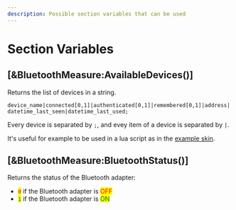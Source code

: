 ```yaml
---
description: Possible section variables that can be used
---
```


# Section Variables

## \[\&BluetoothMeasure:AvailableDevices()]

Returns the list of devices in a string.

`device_name|connected[0,1]|authenticated[0,1]|remembered[0,1]|address|datetime_last_seen|datetime_last_used;`

Every device is separated by `;`, and evey item of a device is separated by `|`.

It's useful for example to be used in a lua script as in the [example skin](https://github.com/66Bunz/Rainmeter-Bluetooth-Plugin/tree/main/Bluetooth-Example-Skin).

## \[\&BluetoothMeasure:BluetoothStatus()]

Returns the status of the Bluetooth adapter:

* <mark style="color:red;">`0`</mark> if the Bluetooth adapter is <mark style="color:red;">OFF</mark>
* <mark style="color:green;">`1`</mark> if the Bluetooth adapter is <mark style="color:green;">ON</mark>
